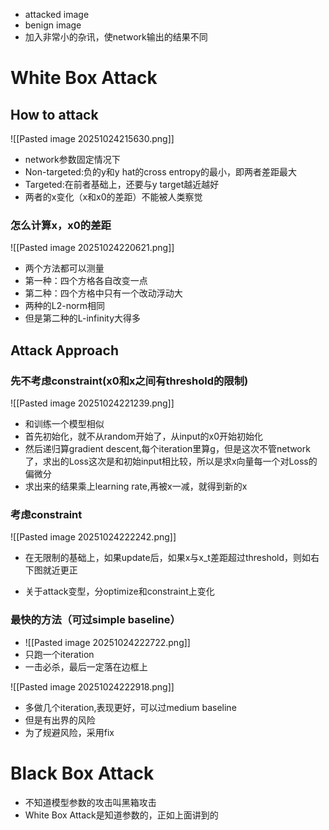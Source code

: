 - attacked image
- benign image
- 加入非常小的杂讯，使network输出的结果不同

# White Box Attack

## How to attack
![[Pasted image 20251024215630.png]]
- network参数固定情况下
- Non-targeted:负的y和y hat的cross entropy的最小，即两者差距最大
- Targeted:在前者基础上，还要与y target越近越好
- 两者的x变化（x和x0的差距）不能被人类察觉

### 怎么计算x，x0的差距

![[Pasted image 20251024220621.png]]
- 两个方法都可以测量
- 第一种：四个方格各自改变一点
- 第二种：四个方格中只有一个改动浮动大
- 两种的L2-norm相同
- 但是第二种的L-infinity大得多

## Attack Approach

### 先不考虑constraint(x0和x之间有threshold的限制)
![[Pasted image 20251024221239.png]]
- 和训练一个模型相似
- 首先初始化，就不从random开始了，从input的x0开始初始化
- 然后递归算gradient descent,每个iteration里算g，但是这次不管network了，求出的Loss这次是和初始input相比较，所以是求x向量每一个对Loss的偏微分
- 求出来的结果乘上learning rate,再被x一减，就得到新的x

### 考虑constraint

![[Pasted image 20251024222242.png]]

- 在无限制的基础上，如果update后，如果x与x_t差距超过threshold，则如右下图就近更正

- 关于attack变型，分optimize和constraint上变化

### 最快的方法（可过simple baseline）

- ![[Pasted image 20251024222722.png]]
- 只跑一个iteration
- 一击必杀，最后一定落在边框上

![[Pasted image 20251024222918.png]]
- 多做几个iteration,表现更好，可以过medium baseline
- 但是有出界的风险
- 为了规避风险，采用fix

# Black Box Attack

- 不知道模型参数的攻击叫黑箱攻击
- White Box Attack是知道参数的，正如上面讲到的
